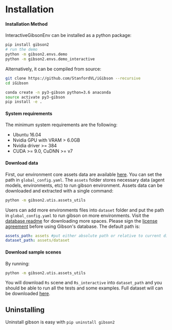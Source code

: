 
Installation
=================

#### Installation Method

InteractiveGibsonEnv can be installed as a python package:

```bash
pip install gibson2
# run the demo
python -m gibson2.envs.demo
python -m gibson2.envs.demo_interactive
```

Alternatively, it can be compiled from source:

```bash
git clone https://github.com/StanfordVL/iGibson --recursive
cd iGibson

conda create -n py3-gibson python=3.6 anaconda
source activate py3-gibson
pip install -e .
```

#### System requirements

The minimum system requirements are the following:

- Ubuntu 16.04
- Nvidia GPU with VRAM > 6.0GB
- Nvidia driver >= 384
- CUDA >= 9.0, CuDNN >= v7

#### Download data

First, our environment core assets data are available [here](https://storage.googleapis.com/gibsonassets/assets_gibson_v2.tar.gz).  You can set the path in `global_config.yaml`.  The `assets` folder stores necessary data (agent models, environments, etc) to run gibson environment. Assets data can be downloaded and extracted with a single command:

```bash
python -m gibson2.utis.assets_utils
```

Users can add more environments files into `dataset` folder and put the path in `global_config.yaml` to run gibson on more environments. Visit the [database readme](https://forms.gle/YTbzXjNtmmsra9KY6) for downloading more spaces. Please sign the [license agreement](https://forms.gle/YTbzXjNtmmsra9KY6) before using Gibson's database. The default path is:

```yaml
assets_path: assets #put either absolute path or relative to current directory
dataset_path: assets/dataset
```

#### Download sample scenes

By running:
```bash
python -m gibson2.utis.assets_utils
```

You will download `Rs` scene and `Rs_interactive` into `dataset_path` and you should be able to run all the tests and some examples. Full dataset will can be downloaded [here](https://forms.gle/YTbzXjNtmmsra9KY6).


Uninstalling
----

Uninstall gibson is easy with `pip uninstall gibson2`

